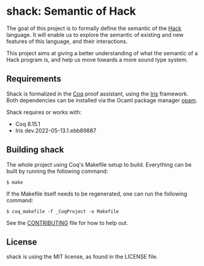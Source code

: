 # shack: Semantic of Hack

The goal of this project is to formally define the semantic of the [Hack](https://hacklang.org/) language.
It will enable us to explore the semantic of existing and new features of this language,
and their interactions.

This project aims at giving a better understanding of what the semantic of
a Hack program is, and help us move towards a more sound type system.

## Requirements
Shack is formalized in the [Coq](https://coq.inria.fr/) proof assistant, using
the [Iris](https://iris-project.org/) framework. Both dependencies can be
installed via the Ocaml package manager [opam](https://opam.ocaml.org/).

Shack requires or works with:
* Coq 8.15.1
* Iris dev.2022-05-13.1.ebb89887

## Building shack
The whole project using Coq's Makefile setup to build. Everything can be built
by running the following command:

```
$ make
```

If the Makefile itself needs to be regenerated, one can run the following
command:
```
$ coq_makefile -f _CoqProject -o Makefile
```

See the [CONTRIBUTING](CONTRIBUTING.md) file for how to help out.


## License
shack is using the MIT license, as found in the LICENSE file.
